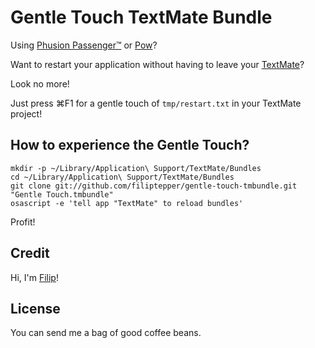# Gentle Touch TextMate Bundle

Using [Phusion Passenger™](http://www.modrails.com/) or [Pow](http://pow.cx/)?

Want to restart your application without having to leave your [TextMate](http://macromates.com/)?

Look no more!

Just press ⌘F1 for a gentle touch of `tmp/restart.txt` in your TextMate project!

## How to experience the Gentle Touch?

    mkdir -p ~/Library/Application\ Support/TextMate/Bundles
    cd ~/Library/Application\ Support/TextMate/Bundles
    git clone git://github.com/filiptepper/gentle-touch-tmbundle.git "Gentle Touch.tmbundle"
    osascript -e 'tell app "TextMate" to reload bundles'

Profit!

## Credit

Hi, I'm [Filip](http://about.me/filiptepper)!

## License

You can send me a bag of good coffee beans.